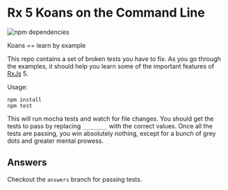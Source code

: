 # Rx 5 Koans on the Command Line

![npm dependencies](https://david-dm.org/jondlm/rx-koans-cli.svg)

Koans == learn by example

This repo contains a set of broken tests you have to fix. As you go through the
examples, it should help you learn some of the important features of [RxJs][rx]
5.

Usage:

    npm install
    npm test

This will run mocha tests and watch for file changes. You should get the tests
to pass by replacing `________` with the correct values. Once all the tests are
passing, you win absolutely nothing, except for a bunch of grey dots and
greater mental prowess.

## Answers

Checkout the `answers` branch for passing tests.

[rx]: https://github.com/ReactiveX/RxJS
[old]: https://github.com/mattpodwysocki/RxJSKoans

